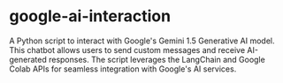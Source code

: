 # google-ai-interaction
A Python script to interact with Google's Gemini 1.5 Generative AI model. This chatbot allows users to send custom messages and receive AI-generated responses. The script leverages the LangChain and Google Colab APIs for seamless integration with Google's AI services.
